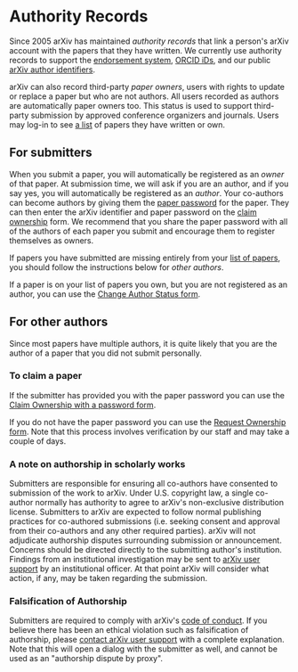 # Authority Records


Since 2005 arXiv has maintained *authority records* that link a person's
arXiv account with the papers that they have written. We currently
use authority records to support the [endorsement system](endorsement.md),
[ORCID iDs](orcid.md), and our public [arXiv author
identifiers](author_identifiers.md).

arXiv can also record third-party *paper owners*, users with rights to
update or replace a paper but who are not authors. All users recorded as
authors are automatically paper owners too. This status is used to
support third-party submission by approved conference organizers and
journals. Users may log-in to see [a list](https://arxiv.org/user/) of
papers they have written or own.

## For submitters


When you submit a paper, you will automatically be registered as an
*owner* of that paper. At submission time, we will ask if you are an
author, and if you say yes, you will automatically be registered as an
*author*. Your co-authors can become authors by giving them the [paper
password](passwords.md) for the paper. They can then enter the arXiv
identifier and paper password on the [claim
ownership](https://arxiv.org/auth/need-paper-password) form. We
recommend that you share the paper password with all of the authors of
each paper you submit and encourage them to register themselves as
owners.

If papers you have submitted are
missing entirely from your [list of papers](https://arxiv.org/user/), you
should follow the instructions below for *other authors*.

If a paper is on your list of papers you own, but you are not registered as an author,
you can use the [Change Author Status form](https://arxiv.org/auth/change-author-status).

## For other authors

Since most papers have multiple authors, it is quite likely that you are the author of a paper that you did not submit personally. 

### To claim a paper

If the submitter has provided you with the paper password you can use the [Claim Ownership with a password form](https://arxiv.org/auth/need-paper-password).

If you do not have the paper password you can use the [Request Ownership form](https://arxiv.org/auth/request-ownership). Note that this process involves verification by our staff and may take a couple of days.

<span id="coauthor"></span>
###  A note on authorship in scholarly works

Submitters are responsible for ensuring all co-authors have consented to submission of the work to arXiv. Under U.S. copyright law, a single co-author normally has authority to agree to arXiv's non-exclusive distribution license. Submitters to arXiv are expected to follow normal publishing practices for co-authored submissions (i.e. seeking consent and approval from their co-authors and any other required parties). arXiv will not adjudicate authorship disputes surrounding submission or announcement. Concerns should be directed directly to the submitting author's institution. Findings from an institutional investigation may be sent to [arXiv user support](https://arxiv.org/support) by an institutional officer. At that point arXiv will consider what action, if any, may be taken regarding the submission.

### Falsification of Authorship 

Submitters are required to comply with arXiv's [code of conduct](policies/code_of_conduct.md). If you believe there has been an ethical violation such as falsification of authorship, please [contact arXiv user support](https://arxiv.org/support/moderation_help) with a complete explanation. Note that this will open a dialog with the submitter as well, and cannot be used as an "authorship dispute by proxy".
